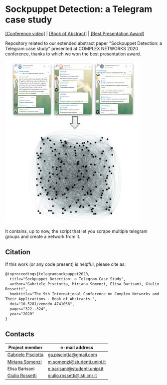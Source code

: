 # Sockpuppet Detection: a Telegram case study 
[[Conference video]](https://www.youtube.com/watch?v=2fNYiQUoXIc) | [[Book of Abstract]](https://zenodo.org/record/4741056)
| [[Best Presentation Award]](https://2020.complexnetworks.org/awards/)



Repository related to our extended abstract paper "Sockpuppet Detection: a Telegram case study" 
presented at COMPLEX NETWORKS 2020 conference, thanks to which we won the best presentation award.

![image](diagram.png)


It contains, up to now, the script that let you scrape multiple telegram groups and create a network from it. 

## Citation ##
If this work (or any code present) is helpful, please cite as:
```
@inproceedings{telegramsockpuppet2020,
  title="Sockpuppet Detection: a Telegram Case Study",
  author="Gabriele Pisciotta, Miriana Somenzi, Elisa Barisani, Giulio Rossetti",
  booktitle="The 9th International Conference on Complex Networks and Their Applications - Book of Abstracts.",
  doi="10.5281/zenodo.4741056",
  pages="322--324",
  year="2020"
}
```

## Contacts
|Project member |e-mail address |
|---|---|
| [Gabriele Pisciotta](https://github.com/GabrielePisciotta)  | ga.pisciotta@gmail.com |
| [Miriana Somenzi](https://github.com/mirianasomenzi) | m.somenzi@studenti.unipi.it |
| Elisa Barisani | e.barisani@studenti.unipi.it |
| [Giulio Rossetti](https://github.com/GiulioRossetti) | giulio.rossetti@isti.cnr.it |
